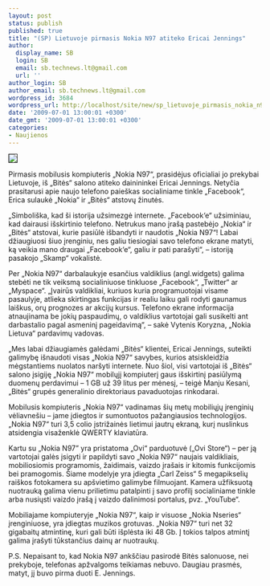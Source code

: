 ```yaml
---
layout: post
status: publish
published: true
title: "(SP) Lietuvoje pirmasis Nokia N97 atiteko Ericai Jennings"
author:
  display_name: SB
  login: SB
  email: sb.technews.lt@gmail.com
  url: ''
author_login: SB
author_email: sb.technews.lt@gmail.com
wordpress_id: 3684
wordpress_url: http://localhost/site/new/sp_lietuvoje_pirmasis_nokia_n97_atiteko_ericai_jennings_/
date: '2009-07-01 13:00:01 +0300'
date_gmt: '2009-07-01 13:00:01 +0300'
categories:
- Naujienos
---
```

<div class="imgright"><img src="http://tbn3.google.com/images?q=tbn:x8BLLbuF9BLCeM:http://technodorm.com/wp-content/uploads/2008/12/nokia-n97-2-500x384.jpg" border="1" /></div>
<p>Pirmasis mobilusis kompiuteris „Nokia N97“, prasidėjus oficialiai jo prekybai Lietuvoje, iš „Bitės“ salono atiteko dainininkei Ericai Jennings. Netyčia prasitarusi apie naujo telefono paieškas socialiniame tinkle „Facebook“, Erica sulaukė „Nokia“ ir „Bitės“ atstovų žinutės. </p>
<p>„Simboliška, kad ši istorija užsimezgė internete. „Facebook‘e“ užsiminiau, kad dairausi išskirtinio telefono. Netrukus mano įrašą pastebėjo „Nokia“ ir „Bitės“ atstovai, kurie pasiūlė išbandyti ir naudotis „Nokia N97“! Labai džiaugiuosi šiuo įrenginiu, nes galiu tiesiogiai savo telefono ekrane matyti, ką veikia mano draugai „Facebook‘e“, galiu ir pati parašyti“, – istoriją pasakojo „Skamp“ vokalistė. </p>
<p>Per „Nokia N97“ darbalaukyje esančius valdiklius (angl.widgets) galima stebėti ne tik veiksmą socialiniuose tinkluose „Facebook“, „Twitter“ ar „Myspace“. „Įvairūs valdikliai, kuriuos kuria programuotojai visame pasaulyje, atlieka skirtingas funkcijas ir realiu laiku gali rodyti gaunamus laiškus, orų prognozes ar akcijų kursus. Telefono ekrane informacija atnaujinama be jokių paspaudimų, o valdiklius vartotojai gali susikelti ant darbastalio pagal asmeninį pageidavimą“, – sakė Vytenis Koryzna, „Nokia Lietuva“ pardavimų vadovas.  </p>
<p>„Mes labai džiaugiamės galėdami „Bitės“ klientei, Ericai Jennings, suteikti galimybę išnaudoti visas „Nokia N97“ savybes, kurios atsiskleidžia mėgstantiems nuolatos naršyti internete. Nuo šiol, visi vartotojai iš „Bitės“ salono įsigiję „Nokia N97“ mobilųjį kompiuterį gaus išskirtinį pasiūlymą duomenų perdavimui – 1 GB už 39 litus per mėnesį, – teigė Manju Kesani, „Bitės“ grupės generalinio direktoriaus pavaduotojas rinkodarai. </p>
<p>Mobilusis kompiuteris „Nokia N97“ vadinamas šių metų mobiliųjų įrenginių vėliavnešiu – jame įdiegtos ir sumontuotos pažangiausios technologijos. „Nokia N97“ turi 3,5 colio įstrižainės lietimui jautrų ekraną, kurį nuslinkus atsidengia visaženklė QWERTY klaviatūra.  </p>
<p>Kartu su „Nokia N97” yra pristatoma „Ovi“ parduotuvė („Ovi Store“) – per ją vartotojai galės įsigyti ir papildyti savo „Nokia N97“ naujais valdikliais, mobiliosiomis programomis, žaidimais, vaizdo įrašais ir kitomis funkcijomis bei pramogomis. Šiame modelyje yra įdiegta „Carl Zeiss“ 5 megapikselių raiškos fotokamera su apšvietimo galimybe filmuojant. Kamera užfiksuotą nuotrauką galima vienu prilietimu patalpinti į savo profilį socialiniame tinkle arba nusiųsti vaizdo įrašą į vaizdo dalinimosi portalus, pvz. „YouTube“. </p>
<p>Mobiliajame kompiuteryje „Nokia N97“, kaip ir visuose „Nokia Nseries“ įrenginiuose, yra įdiegtas muzikos grotuvas. „Nokia N97“ turi net 32 gigabaitų atmintinę, kuri gali būti išplėsta iki 48 Gb. Į tokios talpos atmintį galima įrašyti tūkstančius dainų ar nuotraukų. </p>
<p>P.S. Nepaisant to, kad Nokia N97 ankščiau pasirodė Bitės salonuose, nei prekyboje, telefonas apžvalgoms teikiamas nebuvo. Daugiau prasmės, matyt, jį buvo pirma duoti E. Jennings.</p>
